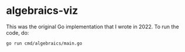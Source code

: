 # algebraics-viz

This was the original Go implementation that I wrote in 2022. To run the code, do:

```
go run cmd/algebraics/main.go
```
